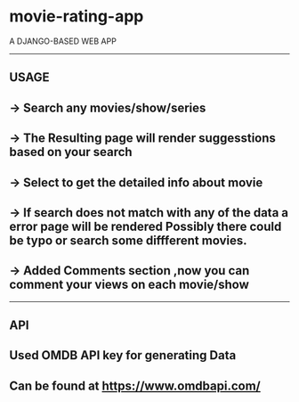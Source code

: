 # movie-rating-app

A DJANGO-BASED WEB APP  

---------
USAGE
--------------------------------
-> Search any movies/show/series 
----------------------------------
-> The Resulting page will render suggesstions based on your search
----------------------------------
-> Select to get the detailed info about movie
--------------------------------
-> If search does not match with any of the data a error page will be rendered
  Possibly there could be typo or search some diffferent movies.
--------------------------------
-> Added Comments section ,now you can comment your views on each movie/show
---------
---------
API
-------
Used OMDB API key for generating Data
-------
Can be found at https://www.omdbapi.com/
--------




